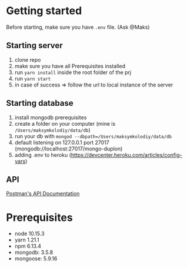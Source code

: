 # Getting started

Before starting, make sure you have `.env` file. (Ask @Maks)

## Starting server

1. clone repo
2. make sure you have all Prerequisites installed
3. run `yarn install` inside the root folder of the prj
4. run `yarn start`
5. in case of success => follow the url to local instance of the server

## Starting database

1. install mongodb prerequisites
2. create a folder on your computer (mine is `/Users/maksymkolodiy/data/db`)
3. run your db with `mongod --dbpath=/Users/maksymkolodiy/data/db`
4. default listening on 127.0.0.1 port 27017 (mongodb://localhost:27017/mongo-duplon)
5. adding .env to heroku (https://devcenter.heroku.com/articles/config-vars)

## API

[Postman's API Documentation](https://documenter.getpostman.com/view/13365268/TVejhADz)

# Prerequisites

- node 10.15.3
- yarn 1.21.1
- npm 6.13.4
- mongodb: 3.5.8
- mongoose: 5.9.16
